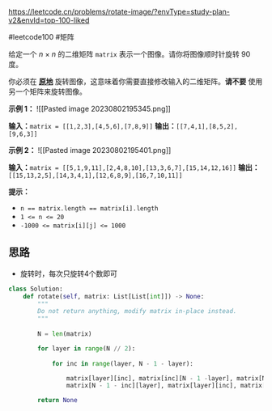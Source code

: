 https://leetcode.cn/problems/rotate-image/?envType=study-plan-v2&envId=top-100-liked

#leetcode100 #矩阵 


给定一个 _n_ × _n_ 的二维矩阵 `matrix` 表示一个图像。请你将图像顺时针旋转 90 度。

你必须在 **[原地](https://baike.baidu.com/item/%E5%8E%9F%E5%9C%B0%E7%AE%97%E6%B3%95)** 旋转图像，这意味着你需要直接修改输入的二维矩阵。**请不要** 使用另一个矩阵来旋转图像。

**示例 1：**
![[Pasted image 20230802195345.png]]


**输入：**`matrix = [[1,2,3],[4,5,6],[7,8,9]]`
**输出：**`[[7,4,1],[8,5,2],[9,6,3]]`

**示例 2：**
![[Pasted image 20230802195401.png]]

**输入：**`matrix = [[5,1,9,11],[2,4,8,10],[13,3,6,7],[15,14,12,16]]`
**输出：**`[[15,13,2,5],[14,3,4,1],[12,6,8,9],[16,7,10,11]]`

**提示：**

- `n == matrix.length == matrix[i].length`
- `1 <= n <= 20`
- `-1000 <= matrix[i][j] <= 1000`

## 思路
- 旋转时，每次只旋转4个数即可
```python
class Solution:
    def rotate(self, matrix: List[List[int]]) -> None:
        """
        Do not return anything, modify matrix in-place instead.
        """
                
        N = len(matrix)

        for layer in range(N // 2):
            
            for inc in range(layer, N - 1 - layer):

                matrix[layer][inc], matrix[inc][N - 1 -layer], matrix[N - 1 - layer][N - 1 - inc], matrix[N - 1 - inc][layer] = \
                matrix[N - 1 - inc][layer], matrix[layer][inc], matrix[inc][N - 1 -layer], matrix[N - 1 - layer][N - 1 - inc]

        return None
```